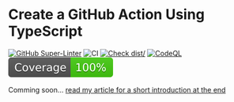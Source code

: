 # Create a GitHub Action Using TypeScript

[![GitHub Super-Linter](https://github.com/KinNeko-De/cleanup-outdated-tag-action/actions/workflows/linter.yml/badge.svg)](https://github.com/super-linter/super-linter)
![CI](https://github.com/KinNeko-De/cleanup-outdated-tag-action/actions/workflows/ci.yml/badge.svg)
[![Check dist/](https://github.com/KinNeko-De/cleanup-outdated-tag-action/actions/workflows/check-dist.yml/badge.svg)](https://github.com/KinNeko-De/cleanup-outdated-tag-action/actions/workflows/check-dist.yml)
[![CodeQL](https://github.com/KinNeko-De/cleanup-outdated-tag-action/actions/workflows/codeql-analysis.yml/badge.svg)](https://github.com/KinNeko-De/cleanup-outdated-tag-action/actions/workflows/codeql-analysis.yml)
[![Coverage](./badges/coverage.svg)](./badges/coverage.svg)

Comming soon... [read my article for a short introduction at the end](https://medium.com/@kinneko-de/7d17fa85c175)
